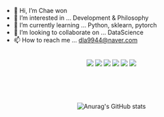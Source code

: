 - 👋 Hi, I’m Chae won
- 👀 I’m interested in ... Development & Philosophy
- 🌱 I’m currently learning ... Python, sklearn, pytorch
- 💞️ I’m looking to collaborate on ... DataScience
- 📫 How to reach me ... dla9944@naver.com
<br>

<div align="center"> 
<img src="https://img.shields.io/badge/python-green?style=flat&logo=python&logoColor=3776AB"/> <img src="https://img.shields.io/badge/sklearn-grey?style=flat&logo=scikitlearn&logoColor=F7931E"/> <img src="https://img.shields.io/badge/pytorch-black?style=flat&logo=pytorch&logoColor=EE4C2C"/> <img src="https://img.shields.io/badge/pandas-white?style=flat&logo=pandas&logoColor=150458"/> <img src="https://img.shields.io/badge/Adobe Illustrator-purple?style=flat&logo=Adobe Illustrator&logoColor=FF9A00"/> <img src="https://img.shields.io/badge/Adobe Photoshop-yellow?style=flat&logo=Adobe Photoshop&logoColor=31A8FF"/>
</div>


<br>
<br>
<br>
<br>
<div align="center">
  
![Anurag's GitHub stats](https://github-readme-stats.vercel.app/api?username=dla9944&show_icons=true&theme=dracula)

  
</div>

<!---
dla9944/dla9944 is a ✨ special ✨ repository because its `README.md` (this file) appears on your GitHub profile.
You can click the Preview link to take a look at your changes.
--->

